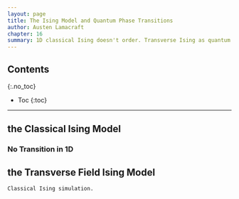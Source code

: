 ```yaml
---
layout: page
title: The Ising Model and Quantum Phase Transitions
author: Austen Lamacraft
chapter: 16
summary: 1D classical Ising doesn't order. Transverse Ising as quantum phase transition. Transfer matrix and relation to 2d classical Ising. Majorana edge modes.
---
```


## Contents
{:.no_toc}

* Toc
{:toc}

---

## the Classical Ising Model

### No Transition in 1D

## the Transverse Field Ising Model


`Classical Ising simulation.`
